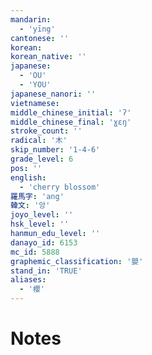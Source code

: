 ```yaml
---
mandarin:
  - 'yīng'
cantonese: ''
korean:
korean_native: ''
japanese:
  - 'OU'
  - 'YOU'
japanese_nanori: ''
vietnamese:
middle_chinese_initial: 'ʔ'
middle_chinese_final: 'ɣɛŋ'
stroke_count: ''
radical: '木'
skip_number: '1-4-6'
grade_level: 6
pos: ''
english:
  - 'cherry blossom'
羅馬字: 'ang'
韓文: '앙'
joyo_level: ''
hsk_level: ''
hanmun_edu_level: ''
danayo_id: 6153
mc_id: 5888
graphemic_classification: '嬰'
stand_in: 'TRUE'
aliases:
  - '櫻'
---
```


# Notes
